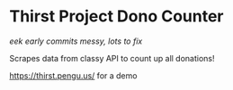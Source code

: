 # Thirst Project Dono Counter
*eek early commits messy, lots to fix*

Scrapes data from classy API to count up all donations!

https://thirst.pengu.us/ for a demo
